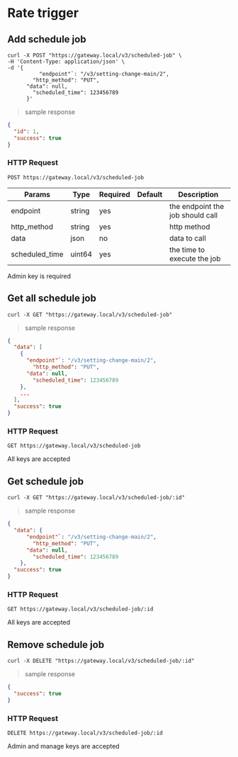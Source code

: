 # Rate trigger

## Add schedule job

``` shell
curl -X POST "https://gateway.local/v3/scheduled-job" \
-H 'Content-Type: application/json' \
-d '{
		  "endpoint"`: "/v3/setting-change-main/2",
	    "http_method": "PUT",
      "data": null,
	    "scheduled_time": 123456789
	  }'
```

> sample response

```json
{
  "id": 1,
  "success": true
}
```

### HTTP Request

`POST https://gateway.local/v3/scheduled-job`

Params | Type | Required | Default | Description
------ | ---- | -------- | ------- | -----------
endpoint | string | yes |  | the endpoint the job should call
http_method | string | yes |  | http method
data | json | no | | data to call
scheduled_time | uint64 | yes | | the time to execute the job

<aside class="notice">Admin key is required</aside>

## Get all schedule job


```shell
curl -X GET "https://gateway.local/v3/scheduled-job"
```

> sample response

```json
{
  "data": [
    {
      "endpoint"`: "/v3/setting-change-main/2",
	    "http_method": "PUT",
      "data": null,
	    "scheduled_time": 123456789
    },
    ...
  ],
  "success": true
}
```

### HTTP Request

`GET https://gateway.local/v3/scheduled-job`
<aside class="notice">All keys are accepted</aside>


## Get schedule job


```shell
curl -X GET "https://gateway.local/v3/scheduled-job/:id"
```

> sample response

```json
{
  "data": {
      "endpoint"`: "/v3/setting-change-main/2",
	    "http_method": "PUT",
      "data": null,
	    "scheduled_time": 123456789
    },
  "success": true
}
```

### HTTP Request

`GET https://gateway.local/v3/scheduled-job/:id`
<aside class="notice">All keys are accepted</aside>

## Remove schedule job


```shell
curl -X DELETE "https://gateway.local/v3/scheduled-job/:id"
```

> sample response

```json
{
  "success": true
}
```

### HTTP Request

`DELETE https://gateway.local/v3/scheduled-job/:id`
<aside class="notice">Admin and manage keys are accepted</aside>